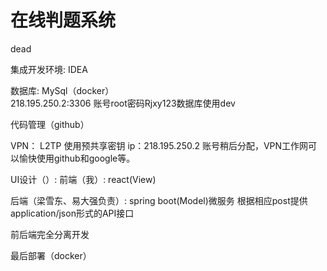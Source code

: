 # 在线判题系统

dead 

集成开发环境: IDEA 

数据库: MySql（docker）    
	218.195.250.2:3306 账号root密码Rjxy123数据库使用dev

代码管理（github）

VPN： L2TP 使用预共享密钥 ip：218.195.250.2 账号稍后分配，VPN工作网可以愉快使用github和google等。

UI设计（）: 
前端（我）: react(View)   

后端（梁雪东、易大强负责）: spring boot(Model)微服务  根据相应post提供application/json形式的API接口
	
前后端完全分离开发

最后部署（docker） 


